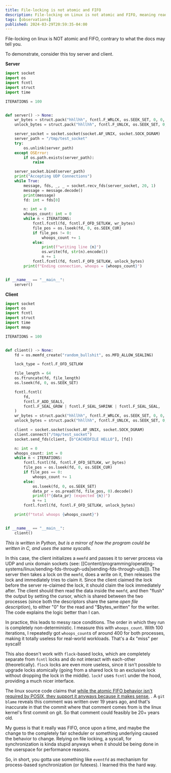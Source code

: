 ```yaml
---
title: File-locking is not atomic and FIFO
description: File-locking on Linux is not atomic and FIFO, meaning readers and writers can claim locks in any order, running contrary to what the behavior should be
tags: [observations]
published: 2024-03-29T20:59:35-04:00
---
```


File-locking on linux is NOT atomic and FIFO, contrary to what the docs may tell you.

To demonstrate, consider this toy server and client.

**Server**

```python
import socket
import os
import fcntl
import struct
import time

ITERATIONS = 100


def server() -> None:
    wr_bytes = struct.pack("hhllhh", fcntl.F_WRLCK, os.SEEK_SET, 0, 0, 0, 0)
    unlock_bytes = struct.pack("hhllhh", fcntl.F_UNLCK, os.SEEK_SET, 0, 0, 0, 0)

    server_socket = socket.socket(socket.AF_UNIX, socket.SOCK_DGRAM)
    server_path = "/tmp/test_socket"
    try:
        os.unlink(server_path)
    except OSError:
        if os.path.exists(server_path):
            raise

    server_socket.bind(server_path)
    print("Accepting UDP Connections")
    while True:
        message, fds, _, _ = socket.recv_fds(server_socket, 20, 1)
        message = message.decode()
        print(message)
        fd: int = fds[0]

        n: int = 0
        whoops_count: int = 0
        while n < ITERATIONS:
            fcntl.fcntl(fd, fcntl.F_OFD_SETLKW, wr_bytes)
            file_pos = os.lseek(fd, 0, os.SEEK_CUR)
            if file_pos != 0:
                whoops_count += 1
            else:
                print(f"writing line {n}")
                os.write(fd, str(n).encode())
                n += 1
            fcntl.fcntl(fd, fcntl.F_OFD_SETLKW, unlock_bytes)
        print(f"Ending connection, whoops = {whoops_count}")


if __name__ == "__main__":
    server()
```

**Client**

```python
import socket
import os
import fcntl
import struct
import time
import mmap

ITERATIONS = 100


def client() -> None:
    fd = os.memfd_create("random_bullshit", os.MFD_ALLOW_SEALING)

    lock_type = fcntl.F_OFD_SETLKW

    file_length = 64
    os.ftruncate(fd, file_length)
    os.lseek(fd, 0, os.SEEK_SET)

    fcntl.fcntl(
        fd,
        fcntl.F_ADD_SEALS,
        fcntl.F_SEAL_GROW | fcntl.F_SEAL_SHRINK | fcntl.F_SEAL_SEAL,
    )
    wr_bytes = struct.pack("hhllhh", fcntl.F_WRLCK, os.SEEK_SET, 0, 0, 0, 0)
    unlock_bytes = struct.pack("hhllhh", fcntl.F_UNLCK, os.SEEK_SET, 0, 0, 0, 0)

    client = socket.socket(socket.AF_UNIX, socket.SOCK_DGRAM)
    client.connect("/tmp/test_socket")
    socket.send_fds(client, [b"CACHEDFILE HELLO"], [fd])

    n: int = 0
    whoops_count: int = 0
    while n < ITERATIONS:
        fcntl.fcntl(fd, fcntl.F_OFD_SETLKW, wr_bytes)
        file_pos = os.lseek(fd, 0, os.SEEK_CUR)
        if file_pos == 0:
            whoops_count += 1
        else:
            os.lseek(fd, 0, os.SEEK_SET)
            data_pr = os.pread(fd, file_pos, 0).decode()
            print(f"{data_pr} (expected {n})")
            n += 1
        fcntl.fcntl(fd, fcntl.F_OFD_SETLKW, unlock_bytes)

    print(f"total whoops {whoops_count}")


if __name__ == "__main__":
    client()
```

_This is written in Python, but is a mirror of how the program could be written in C, and uses the same syscalls._

In this case, the client initializes a `memfd` and passes it to server process via UDP and unix domain sockets (see: [[Content/programming/operating-systems/linux/sending-fds-through-uds|sending-fds-through-uds]]). The server then takes a lock on the `memfd`, does a write on it, then releases the lock and immediately tries to claim it. Since the client claimed the lock before the server re-claimed the lock, it should claim the lock immediately after. The client should then read the data inside the `memfd`, and then "flush" the output by setting the cursor, which is shared between the two processes (since both the descriptors share the same _open file description_), to either "0" for the read and "$bytes_written" for the writer. The code explains the logic better than I can.

In practice, this leads to messy race conditions. The order in which they run is completely non-deterministic. I measure this with `whoops_count`. With 100 iterations, I repeatedly got `whoops_count`s of around 400 for both processes, making it totally useless for real-world workloads. That's a 4x "miss" per syscall!

This also doesn't work with `flock`-based locks, which are completely separate from `fcntl` locks and do not interact with each-other (theoretically). `flock` locks are even more useless, since it isn't possible to upgrade locks atomically (going from a shared lock to an exclusive lock without dropping the lock in the middle). `lockf` uses `fcntl` under the hood, providing a much nicer interface.

The linux source code claims that [while the atomic FIFO behavior isn't required by POSIX, they support it anyways because it makes sense](https://github.com/torvalds/linux/blob/7033999ecd7b8cf9ea59265035a0150961e023ee/fs/locks.c#L782-L795), . A `git blame` reveals this comment was written over 19 years ago, and that's inaccurate in that the commit where that comment comes from is the linux kernel's first commit on git. So that comment could feasibly be 20+ years old.

My guess is that it really was FIFO, once upon a time, and maybe the change to the completely fair scheduler or something underlying caused the behavior to change. Relying on file locking, a syscall, for synchronization is kinda stupid anyways when it should be being done in the userspace for performance reasons.

So, in short, you gotta use something like `eventfd` as mechanism for process-based synchronization (or futexes). I learned this the hard way.
